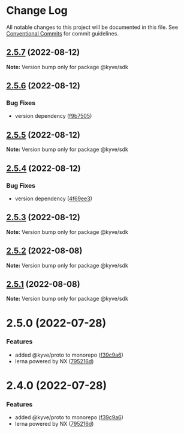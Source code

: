 # Change Log

All notable changes to this project will be documented in this file.
See [Conventional Commits](https://conventionalcommits.org) for commit guidelines.

## [2.5.7](https://github.com/KYVENetwork/sdk/compare/@kyve/sdk@2.5.6...@kyve/sdk@2.5.7) (2022-08-12)

**Note:** Version bump only for package @kyve/sdk





## [2.5.6](https://github.com/KYVENetwork/sdk/compare/@kyve/sdk@2.5.5...@kyve/sdk@2.5.6) (2022-08-12)


### Bug Fixes

* version dependency ([f9b7505](https://github.com/KYVENetwork/sdk/commit/f9b7505d4291e2965a2c1e373c2b527498a3c731))





## [2.5.5](https://github.com/KYVENetwork/sdk/compare/@kyve/sdk@2.5.4...@kyve/sdk@2.5.5) (2022-08-12)

**Note:** Version bump only for package @kyve/sdk





## [2.5.4](https://github.com/KYVENetwork/sdk/compare/@kyve/sdk@2.5.3...@kyve/sdk@2.5.4) (2022-08-12)


### Bug Fixes

* version dependency ([4f69ee3](https://github.com/KYVENetwork/sdk/commit/4f69ee37dfa874e366b0887e4e63123a68ead5c9))





## [2.5.3](https://github.com/KYVENetwork/sdk/compare/@kyve/sdk@2.5.2...@kyve/sdk@2.5.3) (2022-08-12)

**Note:** Version bump only for package @kyve/sdk





## [2.5.2](https://github.com/KYVENetwork/sdk/compare/@kyve/sdk@2.5.1...@kyve/sdk@2.5.2) (2022-08-08)

**Note:** Version bump only for package @kyve/sdk





## [2.5.1](https://github.com/KYVENetwork/sdk/compare/@kyve/sdk@2.5.0...@kyve/sdk@2.5.1) (2022-08-08)

**Note:** Version bump only for package @kyve/sdk





# 2.5.0 (2022-07-28)


### Features

* added @kyve/proto to monorepo ([f39c9a6](https://github.com/KYVENetwork/sdk/commit/f39c9a64e4af4cfb8149bab44fcc7a3bb553b19b))
* lerna powered by NX ([795216d](https://github.com/KYVENetwork/sdk/commit/795216d535d257f1dafafce6dbc11a68cb4e678c))





# 2.4.0 (2022-07-28)


### Features

* added @kyve/proto to monorepo ([f39c9a6](https://github.com/KYVENetwork/sdk/commit/f39c9a64e4af4cfb8149bab44fcc7a3bb553b19b))
* lerna powered by NX ([795216d](https://github.com/KYVENetwork/sdk/commit/795216d535d257f1dafafce6dbc11a68cb4e678c))
